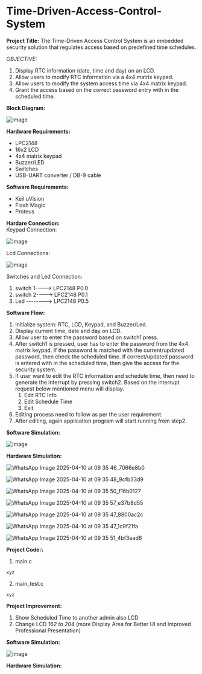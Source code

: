 # Time-Driven-Access-Control-System

__Project Title:__ The Time-Driven Access Control System is an embedded security solution that regulates access based on predefined time schedules. 

*OBJECTIVE:* 
1. Display RTC information (date, time and day) on an LCD. 
2. Allow users to modify RTC information via a 4x4 matrix keypad. 
3. Allow users to modify the system access time via 4x4 matrix keypad.  
4. Grant the access based on the correct password entry with in the scheduled time.


__Block Diagram:__

![image](https://github.com/user-attachments/assets/0cef70ed-b5a2-4010-b1f3-04c8f769c686)


__Hardware Requirements:__ 
 - LPC2148 
 - 16x2 LCD 
 - 4x4 matrix keypad 
 - Buzzer/LED 
 - Switches 
 - USB-UART converter / DB-9 cable 


__Software Requirements:__
 - Keil uVision 
 - Flash Magic
 - Proteus


__Hardare Connection:__\
Keypad Connection:

![image](https://github.com/user-attachments/assets/50041eea-8f15-4202-a809-4415c3fb5960)

Lcd Connections:

![image](https://github.com/user-attachments/assets/37cffa9f-efba-4a85-9b15-7a7fe9b33177)

Switches and Led Connection:
1. switch 1----> LPC2148 P0.0
2. switch 2----> LPC2148 P0.1
3. Led --------> LPC2148 P0.5


__Software Flow:__ 
1. Initialize system: RTC, LCD, Keypad, and Buzzer/Led. 
2. Display current time, date and day on LCD. 
3. Allow user to enter the password based on switch1 press.   
4. After switch1 is pressed, user has to enter the password from the 4x4 matrix keypad. If the password is matched with the current/updated password, then check the scheduled time. If correct/updated password is entered with in the scheduled time, then give the access for the security system. 
5. If user want to edit the RTC information and schedule time, then need to generate the interrupt by pressing switch2. Based on the interrupt request below mentioned menu will display. 
      1. Edit RTC Info 
      2. Edit Schedule Time 
      3. Exit 
6. Editing process need to follow as per the user requirement. 
7. After editing, again application program will start running from step2. 


__Software Simulation:__

![image](https://github.com/user-attachments/assets/40461195-135f-4916-9db3-96f510c1e67d)


__Hardware Simulation:__

![WhatsApp Image 2025-04-10 at 09 35 46_7066e8b0](https://github.com/user-attachments/assets/43d3aa08-c120-4ab3-95a2-1d916b20eb55)

![WhatsApp Image 2025-04-10 at 09 35 48_9cfb33d9](https://github.com/user-attachments/assets/648c2be0-7976-4a0c-aad6-fa770b882c02)

![WhatsApp Image 2025-04-10 at 09 35 50_f16b0127](https://github.com/user-attachments/assets/4de7b7b7-eb6e-4a7b-a6f2-3f704ffc4c84)

![WhatsApp Image 2025-04-10 at 09 35 57_e37b8d55](https://github.com/user-attachments/assets/1110f5a7-f0d4-48d5-abff-b974f65e7eaf)

![WhatsApp Image 2025-04-10 at 09 35 47_8800ac2c](https://github.com/user-attachments/assets/5f6a3ea9-d46c-4997-825f-c02bee04c4fd)

![WhatsApp Image 2025-04-10 at 09 35 47_1c9f21fa](https://github.com/user-attachments/assets/3b1233ed-4427-41c1-a5b2-3346102539f7)

![WhatsApp Image 2025-04-10 at 09 35 51_4bf3ead6](https://github.com/user-attachments/assets/052a72bf-2e5b-435d-9e51-328e9ac3f4b0)




__Project Code:__\
1. main.c
```
xyz
```

2. main_test.c
```
xyz
```

__Project Improvement:__
1. Show Scheduled Time to another admin also LCD
2. Change LCD 16*2 to 20*4 (more Display Area for Better UI and Improved Professional Presentation)

__Software Simulation:__

![image](https://github.com/user-attachments/assets/abf0d0e8-0d92-4e44-b51f-5b9db93a11b4)

__Hardware Simulation:__



